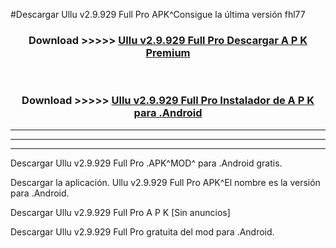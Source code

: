 #Descargar Ullu v2.9.929 Full Pro APK^Consigue la última versión fhl77



<div align="center">
<h3>Download >>>>> <a href="https://es-sites.web.app/?es= Ullu v2.9.929 Full Pro">Ullu v2.9.929 Full Pro Descargar A P K Premium</a></h3><br>

<h3>Download >>>>> <a href="https://es-sites.web.app/?es= Ullu v2.9.929 Full Pro">Ullu v2.9.929 Full Pro Instalador de A P K para .Android</a></h3>
</div>


----------------------------------------------------------

----------------------------------------------------------

----------------------------------------------------------

Descargar Ullu v2.9.929 Full Pro .APK^MOD^ para .Android gratis.

Descargar la aplicación. Ullu v2.9.929 Full Pro APK^El nombre es la versión para .Android.

Descargar Ullu v2.9.929 Full Pro A P K [Sin anuncios]

Descargar Ullu v2.9.929 Full Pro gratuita del mod para .Android.